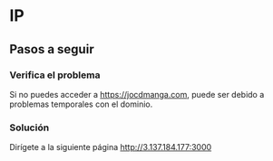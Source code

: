 # IP

## Pasos a seguir

### Verifica el problema
Si no puedes acceder a https://jocdmanga.com, puede ser debido a problemas temporales con el dominio.

### Solución
Dirígete a la siguiente página http://3.137.184.177:3000
